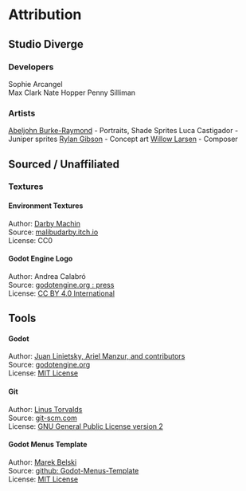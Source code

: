 # Attribution
## Studio Diverge

### Developers
Sophie Arcangel  
Max Clark
Nate Hopper
Penny Silliman  

### Artists
[Abeljohn Burke-Raymond](https://youtube.com/@disabel) - Portraits, Shade Sprites
Luca Castigador - Juniper sprites
[Rylan Gibson](instagram.com/ry.gibson.art) - Concept art
[Willow Larsen](soundcloud.com/cork-leaves) - Composer 

## Sourced / Unaffiliated
### Textures

#### Environment Textures
Author: [Darby Machin](https://www.dmachin.co.uk/)  
Source: [malibudarby.itch.io](https://malibudarby.itch.io/downtown-dungeon)  
License: CC0

#### Godot Engine Logo
Author: Andrea Calabró  
Source: [godotengine.org : press](https://godotengine.org/press/)  
License: [CC BY 4.0 International](https://github.com/godotengine/godot/blob/master/LOGO_LICENSE.txt) 

## Tools
#### Godot
Author: [Juan Linietsky, Ariel Manzur, and contributors](https://godotengine.org/contact)  
Source: [godotengine.org](https://godotengine.org/)  
License: [MIT License](https://github.com/godotengine/godot/blob/master/LICENSE.txt) 

#### Git
Author: [Linus Torvalds](https://github.com/torvalds)  
Source: [git-scm.com](https://git-scm.com/downloads)  
License: [GNU General Public License version 2](https://opensource.org/licenses/GPL-2.0)

#### Godot Menus Template
Author: [Marek Belski](https://github.com/Maaack/Godot-Menus-Template/graphs/contributors)  
Source: [github: Godot-Menus-Template](https://github.com/Maaack/Godot-Menus-Template)  
License: [MIT License](LICENSE.txt)  
